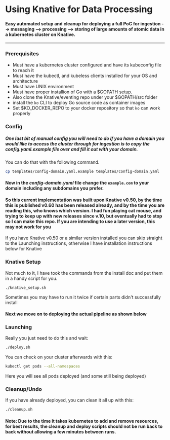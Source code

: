 # Using Knative for Data Processing

#### Easy automated setup and cleanup for deploying a full PoC for ingestion --> messaging --> processing --> storing of large amounts of atomic data in a kubernetes cluster on Knative. 
---

### Prerequisites
  - Must have a kubernetes cluster configured and have its kubeconfig file to reach it
  - Must have the kubectl, and kubeless clients installed for your OS and architecture
  - Must have UNIX environment
  - Must have proper installion of Go with a $GOPATH setup.
  - Also clone the Knative/eventing repo under your $GOPATH/src folder
  - install the `ko` CLI to deploy Go source code as container images
  - Set $KO_DOCKER_REPO to your docker repository so that `ko` can work properly
  
### Config
  ##### One last bit of manual config you will need to do if you have a domain you would like to access the cluster through for ingestion is to copy the *config.yaml.example* file over and fill it out with your domain.
  You can do that with the following command.
  
  ```bash
  cp templates/config-domain.yaml.example templates/config-domain.yaml
  ```
  
  #### Now in the *config-domain.yaml* file change the `example.com` to your domain including any subdomains you prefer.
   

#### So this current implementation was built upon Knative v0.50, by the time this is published v0.60 has been released already, and by the time you are reading this, who knows which version. I had fun playing cat mouse, and trying to keep up with new releases since v.10, but eventually had to stop so I can make this repo. If you are intending to use a later version, this may not work for you 

If you have Knative v0.50 or a similar version installed you can skip straight to the Launching instructions, otherwise I have installation instructions below for Knative

### Knative Setup
  Not much to it, I have took the commands from the install doc and put them in a handy script for you.
  
    ./knative_setup.sh
    
    
 Sometimes you may have to run it twice if certain parts didn't successfully install
 
#### Next we move on to deploying the actual pipeline as shown below

### Launching
  Really you just need to do this and wait:
  
  ```bash
  ./deploy.sh
  ```
  
  You can check on your cluster afterwards with this:
  
  ```bash
  kubectl get pods --all-namespaces
  ```
  
  Here you will see all pods deployed (and some still being deployed)
  
  
### Cleanup/Undo
  If you have already deployed, you can clean it all up with this:
  
  ```bash
  ./cleanup.sh
  ```
  
  #### Note: Due to the time it takes kubernetes to add and remove resources, for best results, the cleanup and deploy scripts should not be run back to back without allowing a few minutes between runs.

